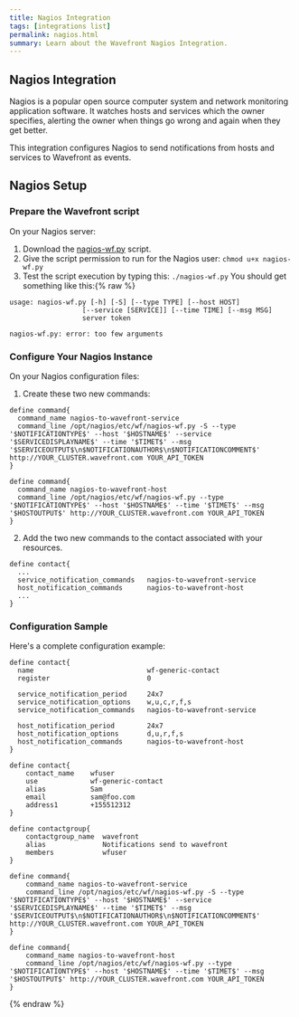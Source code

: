 ```yaml
---
title: Nagios Integration
tags: [integrations list]
permalink: nagios.html
summary: Learn about the Wavefront Nagios Integration.
---
```

## Nagios Integration

Nagios is a popular open source computer system and network monitoring application software. It watches hosts and services which the owner specifies, alerting the owner when things go wrong and again when they get better.

This integration configures Nagios to send notifications from hosts and services to Wavefront as events.

## Nagios Setup

### Prepare the Wavefront script

On your Nagios server:

1. Download the [nagios-wf.py](https://github.com/wavefrontHQ/integrations/raw/master/nagios/nagios-wf.py) script.
2. Give the script permission to run for the Nagios user: `chmod u+x nagios-wf.py`
3. Test the script execution by typing this: `./nagios-wf.py`
  You should get something like this:{% raw %}
  ```
  usage: nagios-wf.py [-h] [-S] [--type TYPE] [--host HOST]
                    [--service [SERVICE]] [--time TIME] [--msg MSG]
                    server token

  nagios-wf.py: error: too few arguments
  ```

### Configure Your Nagios Instance

On your Nagios configuration files:

1. Create these two new commands:
  ```
  define command{
  	command_name nagios-to-wavefront-service
  	command_line /opt/nagios/etc/wf/nagios-wf.py -S --type '$NOTIFICATIONTYPE$' --host '$HOSTNAME$' --service '$SERVICEDISPLAYNAME$' --time '$TIMET$' --msg '$SERVICEOUTPUT$\n$NOTIFICATIONAUTHOR$\n$NOTIFICATIONCOMMENT$' http://YOUR_CLUSTER.wavefront.com YOUR_API_TOKEN
  }

  define command{
  	command_name nagios-to-wavefront-host
  	command_line /opt/nagios/etc/wf/nagios-wf.py --type '$NOTIFICATIONTYPE$' --host '$HOSTNAME$' --time '$TIMET$' --msg '$HOSTOUTPUT$' http://YOUR_CLUSTER.wavefront.com YOUR_API_TOKEN
  }
  ```

2. Add the two new commands to the contact associated with your resources.
  ```
  define contact{
    ...
    service_notification_commands   nagios-to-wavefront-service
    host_notification_commands      nagios-to-wavefront-host
    ...
  }
  ```

### Configuration Sample

Here's a complete configuration example:
```
define contact{
  name                            wf-generic-contact
  register                        0

  service_notification_period     24x7
  service_notification_options    w,u,c,r,f,s
  service_notification_commands   nagios-to-wavefront-service

  host_notification_period        24x7
  host_notification_options       d,u,r,f,s
  host_notification_commands      nagios-to-wavefront-host
}

define contact{
	contact_name    wfuser
	use             wf-generic-contact
	alias           Sam
	email           sam@foo.com
	address1        +155512312
}

define contactgroup{
	contactgroup_name  wavefront
	alias              Notifications send to wavefront
	members            wfuser
}

define command{
	command_name nagios-to-wavefront-service
	command_line /opt/nagios/etc/wf/nagios-wf.py -S --type '$NOTIFICATIONTYPE$' --host '$HOSTNAME$' --service '$SERVICEDISPLAYNAME$' --time '$TIMET$' --msg '$SERVICEOUTPUT$\n$NOTIFICATIONAUTHOR$\n$NOTIFICATIONCOMMENT$' http://YOUR_CLUSTER.wavefront.com YOUR_API_TOKEN
}

define command{
	command_name nagios-to-wavefront-host
	command_line /opt/nagios/etc/wf/nagios-wf.py --type '$NOTIFICATIONTYPE$' --host '$HOSTNAME$' --time '$TIMET$' --msg '$HOSTOUTPUT$' http://YOUR_CLUSTER.wavefront.com YOUR_API_TOKEN
}
```
{% endraw %}
